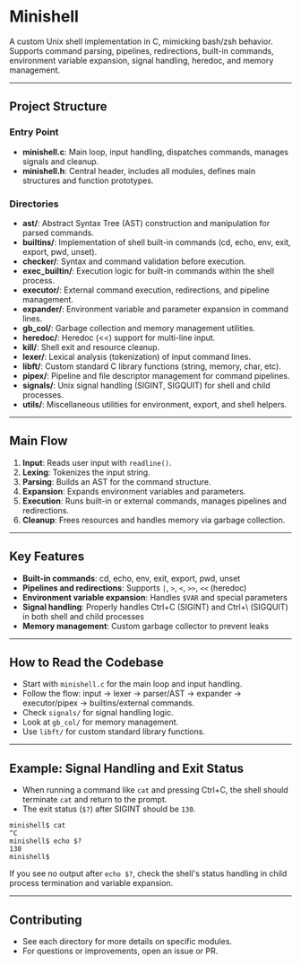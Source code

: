 # Minishell

A custom Unix shell implementation in C, mimicking bash/zsh behavior. Supports command parsing, pipelines, redirections, built-in commands, environment variable expansion, signal handling, heredoc, and memory management.

---

## Project Structure

### Entry Point
- **minishell.c**: Main loop, input handling, dispatches commands, manages signals and cleanup.
- **minishell.h**: Central header, includes all modules, defines main structures and function prototypes.

### Directories
- **ast/**: Abstract Syntax Tree (AST) construction and manipulation for parsed commands.
- **builtins/**: Implementation of shell built-in commands (cd, echo, env, exit, export, pwd, unset).
- **checker/**: Syntax and command validation before execution.
- **exec_builtin/**: Execution logic for built-in commands within the shell process.
- **executor/**: External command execution, redirections, and pipeline management.
- **expander/**: Environment variable and parameter expansion in command lines.
- **gb_col/**: Garbage collection and memory management utilities.
- **heredoc/**: Heredoc (<<) support for multi-line input.
- **kill/**: Shell exit and resource cleanup.
- **lexer/**: Lexical analysis (tokenization) of input command lines.
- **libft/**: Custom standard C library functions (string, memory, char, etc).
- **pipex/**: Pipeline and file descriptor management for command pipelines.
- **signals/**: Unix signal handling (SIGINT, SIGQUIT) for shell and child processes.
- **utils/**: Miscellaneous utilities for environment, export, and shell helpers.

---

## Main Flow
1. **Input**: Reads user input with `readline()`.
2. **Lexing**: Tokenizes the input string.
3. **Parsing**: Builds an AST for the command structure.
4. **Expansion**: Expands environment variables and parameters.
5. **Execution**: Runs built-in or external commands, manages pipelines and redirections.
6. **Cleanup**: Frees resources and handles memory via garbage collection.

---

## Key Features
- **Built-in commands**: cd, echo, env, exit, export, pwd, unset
- **Pipelines and redirections**: Supports `|`, `>`, `<`, `>>`, `<<` (heredoc)
- **Environment variable expansion**: Handles `$VAR` and special parameters
- **Signal handling**: Properly handles Ctrl+C (SIGINT) and Ctrl+\ (SIGQUIT) in both shell and child processes
- **Memory management**: Custom garbage collector to prevent leaks

---

## How to Read the Codebase
- Start with `minishell.c` for the main loop and input handling.
- Follow the flow: input → lexer → parser/AST → expander → executor/pipex → builtins/external commands.
- Check `signals/` for signal handling logic.
- Look at `gb_col/` for memory management.
- Use `libft/` for custom standard library functions.

---

## Example: Signal Handling and Exit Status
- When running a command like `cat` and pressing Ctrl+C, the shell should terminate `cat` and return to the prompt.
- The exit status (`$?`) after SIGINT should be `130`.

```
minishell$ cat
^C
minishell$ echo $?
130
minishell$
```

If you see no output after `echo $?`, check the shell's status handling in child process termination and variable expansion.

---

## Contributing
- See each directory for more details on specific modules.
- For questions or improvements, open an issue or PR.

